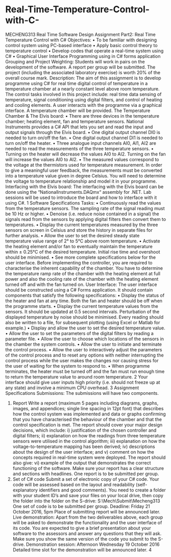 # Real-Time-Temperature-Control-with-C-

MECHENG313 Real Time Software Design Assignment
Part2: Real Time Temperature Control with C#
Objectives:
• To be familiar with designing control system using PC-based interface
• Apply basic control theory to temperature control
• Develop codes that operate a real-time system using C#
• Graphical User Interface Programming using in C# forms application
Grouping and Project Weighting:
Students will work in pairs on the development of the software. A report per group will be submitted. The project (including the associated laboratory exercise) is worth 20% of the overall course mark.
Description:
The aim of this assignment is to develop programme using C# for real time digital control of temperature in a temperature chamber at a nearly constant level above room temperature. The control tasks involved in this project include: real time data sensing of temperature, signal conditioning using digital filters, and control of heating and cooling elements. A user interacts with the programme via a graphical interface. A temperature chamber will be provided.
The Temperature Chamber & The Elvis board:
• There are three devices in the temperature chamber; heating element, fan and temperature sensors. National Instruments provides a C# API that lets you set and read the input and output signals through the Elvis board.
• One digital output channel DI0 is needed to turn on/off the fan.
• One digital output channel DI1 is needed to turn on/off the heater.
• Three analogue input channels AI0, AI1, AI2 are needed to read the measurements of the three temperature sensors.
• Turning on the heater will decrease the values AI0 to AI2. Turning on the fan will increase the values AI0 to AI2.
• The measured values correspond to the voltage at the thermistors used for temperature measurement. In order to give a meaningful user feedback, the measurements must be converted into a temperature value given in degree Celsius. You will need to determine the voltage to temperature relationship and model it in your programme.
Interfacing with the Elvis board: The interfacing with the Elvis board can be done using the “NationalInstruments.DAQmx“ assembly for .NET. Lab sessions will be used to introduce the board and how to interface with it using C#.
1
Software Specifications
Tasks:
• Continuously read the values from the temperature sensors. The sampling rate of the signal reading must be 10 Hz or higher.
• Denoise (i.e. reduce noise contained in a signal) the signals read from the sensors by applying digital filters then convert them to temperatures.
• Display the current temperatures measured by the three sensors on screen in Celsius and store the history in separate files for further analysis.
• Allow the user to set the desired steady state temperature value range of 2° to 5°C above room temperature.
• Activate the heating element and/or fan to eventually maintain the temperature within ± 0.25°C of the desired temperature. Initial rise time and overshoot should be minimised.
• See more complete specifications below for the user interface.
Before implementing the controller, you are required to characterise the inherent capability of the chamber. You have to determine the temperature ramp rate of the chamber with the heating element at full power and also the cooling rate of the chamber with the heating element turned off and with the fan turned on.
User Interface:
The user interface should be constructed using a C# Forms application. It should contain components that satisfy the following specifications:
• Display the status of the heater and fan at any time. Both the fan and heater should be off when the programme starts.
• Display the current temperature values from the sensors. It should be updated at 0.5 second intervals. Perturbation of the displayed temperature by noise should be minimised. Every reading should also be written to a file, for subsequent plotting (using Excel or Matlab for example.)
• Display and allow the user to set the desired temperature value.
• Allow the user to set the parameters of the digital filters by reading a parameter file.
• Allow the user to choose which locations of the sensors in the chamber the system controls.
• Allow the user to initiate and terminate the control process.
• Allow the user to interactively adjust the parameters of the control process and to reset any options with neither interrupting the control process while the user makes the changes nor causing stress for the user of waiting for the system to respond to.
• When programme terminates, the heater must be turned off and the fan must run enough time to return the temperature value to around room temperature.
2
Your interface should give user inputs high priority (i.e. should not freeze up at any state) and involve a minimum CPU overhead.
3
Assignment Specifications
Submissions:
The submissions will have two components.
1. Report
Write a report (maximum 5 pages including diagrams, graphs, images, and appendices; single line spacing in 12pt font) that describes how the control system was implemented and data or graphs confirming that you have characterised the behaviour of the chamber and that the control specification is met.
The report should cover your major design decisions, which include: i) justification of the chosen controller and digital filters; ii) explanation on how the readings from three temperature sensors were utilised in the control algorithm; iii) explanation on how the voltage-to-temperature mapping has been derived; iv) descriptions about the design of the user interface; and v) comment on how the concepts required in real-time system were deployed. The report should also give: vi) example of the output that demonstrates the correct functioning of the software.
Make sure your report has a clear structure and sections with headlines. One report is to be submitted per group.
2. Set of C# code
Submit a set of electronic copy of your C# code. Your code will be assessed based on the layout and readability (self-explanatory identifiers and good comments). You need to create a folder with your student ID’s and save your files on your local drive, then copy the folder into the folder on the S-drive:
S:\Mech\Submit\Mecheng313
One set of code is to be submitted per group.
Deadline: Friday 21 October 2016, 5pm
Place of submitting report will be announced later.
Live demonstration:
Apart from the two deliverables above, each group will be asked to demonstrate the functionality and the user interface of its code. You are expected to give a brief presentation about your software to the assessors and answer any questions that they will ask. Make sure you show the same version of the code you submit to the S-drive.
Demonstration session: Afternoon Wednesday 19 October 2016
Detailed time slot for the demonstration will be announced later.
4
